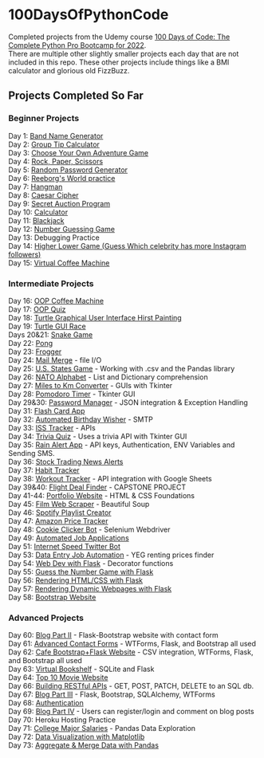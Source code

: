 # 100DaysOfPythonCode

Completed projects from the Udemy course [100 Days of Code: The Complete Python Pro Bootcamp for 2022](https://www.udemy.com/course/100-days-of-code/).\
There are multiple other slightly smaller projects each day that are not included in this repo. These other projects include things like a BMI calculator and glorious old FizzBuzz.

## Projects Completed So Far

### Beginner Projects

Day 1: [Band Name Generator](/Days1-15:Beginner/day1.py)\
Day 2: [Group Tip Calculator](/Days1-15:Beginner/day2.py)\
Day 3: [Choose Your Own Adventure Game](/Days1-15:Beginner/day3.py)\
Day 4: [Rock, Paper, Scissors](/Days1-15:Beginner/day4.py)\
Day 5: [Random Password Generator](/Days1-15:Beginner/day5.py)\
Day 6: [Reeborg's World practice](https://reeborg.ca/index_en.html)\
Day 7: [Hangman](/Days1-15:Beginner/day7.py)\
Day 8: [Caesar Cipher](/Days1-15:Beginner/day8.py)\
Day 9: [Secret Auction Program](/Days1-15:Beginner/day9.py)\
Day 10: [Calculator](/Days1-15:Beginner/day10.py)\
Day 11: [Blackjack](/Days1-15:Beginner/day11.py)\
Day 12: [Number Guessing Game](/Days1-15:Beginner/day12.py)\
Day 13: Debugging Practice\
Day 14: [Higher Lower Game (Guess Which celebrity has more Instagram followers)](/Days1-15:Beginner/day14/day14.py)\
Day 15: [Virtual Coffee Machine](/Days1-15:Beginner/day15/day15.py)

### Intermediate Projects

Day 16: [OOP Coffee Machine](/Days16-31:Intermediate/day16/main.py)\
Day 17: [OOP Quiz](/Days16-31:Intermediate/day17/main.py)\
Day 18: [Turtle Graphical User Interface Hirst Painting](/Days16-31:Intermediate/day18/main.py)\
Day 19: [Turtle GUI Race](/Days16-31:Intermediate/day19/main.py)\
Days 20&21: [Snake Game](/Days16-31:Intermediate/day20)\
Day 22: [Pong](/Days16-31:Intermediate/day22)\
Day 23: [Frogger](/Days16-31:Intermediate/day23)\
Day 24: [Mail Merge](/Days16-31:Intermediate/day24) - file I/O\
Day 25: [U.S. States Game](/Days16-31:Intermediate/day25) - Working with .csv and the Pandas library\
Day 26: [NATO Alphabet](/Days16-31:Intermediate/day26) - List and Dictionary comprehension\
Day 27: [Miles to Km Converter](/Days16-31:Intermediate/day27) - GUIs with Tkinter\
Day 28: [Pomodoro Timer](/Days16-31:Intermediate/day28) - Tkinter GUI\
Day 29&30: [Password Manager](/Days16-31:Intermediate/day29) - JSON integration & Exception Handling\
Day 31: [Flash Card App](/Days16-31:Intermediate/day31)\
Day 32: [Automated Birthday Wisher](/Days32-58:Intermediate+/day32) - SMTP\
Day 33: [ISS Tracker](/Days32-58:Intermediate+/day33) - APIs\
Day 34: [Trivia Quiz](/Days32-58:Intermediate+/day34) - Uses a trivia API with Tkinter GUI\
Day 35: [Rain Alert App](/Days32-58:Intermediate+/day35) - API keys, Authentication, ENV Variables and Sending SMS.\
Day 36: [Stock Trading News Alerts](/Days32-58:Intermediate+/day36)\
Day 37: [Habit Tracker](/Days32-58:Intermediate+/day37)\
Day 38: [Workout Tracker](/Days32-58:Intermediate+/day38) - API integration with Google Sheets\
Day 39&40: [Flight Deal Finder](/Days32-58:Intermediate+/day39) - CAPSTONE PROJECT\
Day 41-44: [Portfolio Website](/Days32-58%3AIntermediate%2B/day41) - HTML & CSS Foundations\
Day 45: [Film Web Scraper](/Days32-58%3AIntermediate%2B/day45) - Beautiful Soup\
Day 46: [Spotify Playlist Creator](/Days32-58%3AIntermediate%2B/day46)\
Day 47: [Amazon Price Tracker](/Days32-58%3AIntermediate%2B/day47)\
Day 48: [Cookie Clicker Bot](/Days32-58:Intermediate+/day48) - Selenium Webdriver\
Day 49: [Automated Job Applications](/Days32-58:Intermediate+/day49)\
Day 51: [Internet Speed Twitter Bot](/Days32-58:Intermediate+/day51)\
Day 53: [Data Entry Job Automation](/Days32-58:Intermediate+/day53) - YEG renting prices finder\
Day 54: [Web Dev with Flask](/Days32-58:Intermediate+/day54) - Decorator functions\
Day 55: [Guess the Number Game with Flask](/Days32-58:Intermediate+/day55)\
Day 56: [Rendering HTML/CSS with Flask](/Days32-58:Intermediate+/day56)\
Day 57: [Rendering Dynamic Webpages with Flask](/Days32-58:Intermediate+/day57-2)\
Day 58: [Bootstrap Website](/Days32-58:Intermediate+/tindog)

### Advanced Projects

Day 60: [Blog Part II](/Days59-80:Advanced/blog) - Flask-Bootstrap website with contact form\
Day 61: [Advanced Contact Forms](/Days59-80:Advanced/day60) - WTForms, Flask, and Bootstrap all used\
Day 62: [Cafe Bootstrap+Flask Website](/Days59-80:Advanced/day61) - CSV integration, WTForms, Flask, and Bootstrap all used\
Day 63: [Virtual Bookshelf](/Days59-80:Advanced/day62) - SQLite and Flask\
Day 64: [Top 10 Movie Website](/Days59-80:Advanced/day63)\
Day 66: [Building RESTful APIs](/Days59-80:Advanced/day66) - GET, POST, PATCH, DELETE to an SQL db.\
Day 67: [Blog Part III](/Days59-80:Advanced/blog) - Flask, Bootstrap, SQLAlchemy, WTForms\
Day 68: [Authentication](/Days59-80:Advanced/day68)\
Day 69: [Blog Part IV](/Days59-80:Advanced/blog) - Users can register/login and comment on blog posts\
Day 70: Heroku Hosting Practice\
Day 71: [College Major Salaries](/Days59-80:Advanced/day71) - Pandas Data Exploration\
Day 72: [Data Visualization with Matplotlib](/Days59-80:Advanced/day72)\
Day 73: [Aggregate & Merge Data with Pandas](/Days59-80:Advanced/day73)
